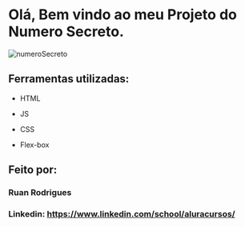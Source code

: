 

#  Olá, Bem vindo ao meu Projeto do  Numero Secreto.

![numeroSecreto](https://github.com/Ruandev2/jogo-numero-secreto/assets/93599287/34a9c468-3a89-41f9-ba34-7310c1428cab)


## Ferramentas utilizadas:

* HTML

* JS

* CSS

* Flex-box

## Feito por:

### Ruan Rodrigues 

### Linkedin: https://www.linkedin.com/school/aluracursos/

```)
